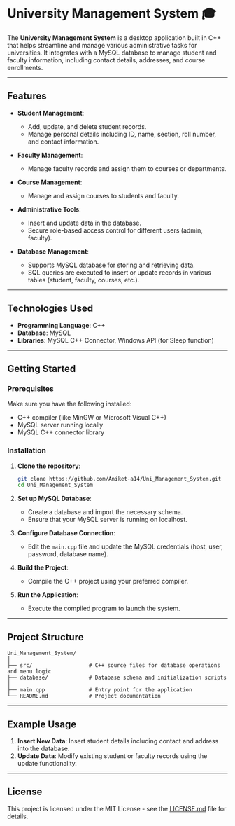 
# University Management System 🎓

The **University Management System** is a desktop application built in C++ that helps streamline and manage various administrative tasks for universities. It integrates with a MySQL database to manage student and faculty information, including contact details, addresses, and course enrollments.

---

## Features

- **Student Management**:
  - Add, update, and delete student records.
  - Manage personal details including ID, name, section, roll number, and contact information.
  
- **Faculty Management**:
  - Manage faculty records and assign them to courses or departments.
  
- **Course Management**:
  - Manage and assign courses to students and faculty.

- **Administrative Tools**:
  - Insert and update data in the database.
  - Secure role-based access control for different users (admin, faculty).

- **Database Management**:
  - Supports MySQL database for storing and retrieving data.
  - SQL queries are executed to insert or update records in various tables (student, faculty, courses, etc.).

---

## Technologies Used

- **Programming Language**: C++
- **Database**: MySQL
- **Libraries**: MySQL C++ Connector, Windows API (for Sleep function)

---

## Getting Started

### Prerequisites

Make sure you have the following installed:

- C++ compiler (like MinGW or Microsoft Visual C++)
- MySQL server running locally
- MySQL C++ connector library

### Installation

1. **Clone the repository**:
   ```bash
   git clone https://github.com/Aniket-a14/Uni_Management_System.git
   cd Uni_Management_System
   ```

2. **Set up MySQL Database**:
   - Create a database and import the necessary schema.
   - Ensure that your MySQL server is running on localhost.

3. **Configure Database Connection**:
   - Edit the `main.cpp` file and update the MySQL credentials (host, user, password, database name).

4. **Build the Project**:
   - Compile the C++ project using your preferred compiler.
   
5. **Run the Application**:
   - Execute the compiled program to launch the system.

---

## Project Structure

```
Uni_Management_System/
│
├── src/                  # C++ source files for database operations and menu logic
├── database/             # Database schema and initialization scripts
│
├── main.cpp              # Entry point for the application
└── README.md             # Project documentation
```

---

## Example Usage

1. **Insert New Data**: Insert student details including contact and address into the database.
2. **Update Data**: Modify existing student or faculty records using the update functionality.

---

## License

This project is licensed under the MIT License - see the [LICENSE.md](LICENSE.md) file for details.
